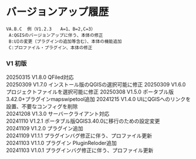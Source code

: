 # バージョンアップ履歴 
    VA.B.C  例（V1.2.3　　A=1、B=2,C=3）  
     A:QGISのバージョンアップに伴う、本体の修正  
     B:UIの変更（プラグインの追加等含む）、本体の機能追加  
     C:プロファイル・プラグイン、本体の修正  
### V1 初版  
20250315 V1.8.0 QFiled対応  
20250309 V1.7.0 インストール版のQGISの選択可能に修正
20250309 V1.6.0 プロジェクトファイルを選択可能に修正
20250308 V1.5.0 ポータブル版3.42.0+プラグインmapswipetool追加
20241215 V1.4.0 UIにQGISへのリンクを設置、不要なコンフィグを削除  
20241208 V1.3.0 サーバークライアント対応  
20241110 V1.2.1 ポータブル版QGIS3.40.0に移行のための設定変更  
20241109 V1.2.0 プラグイン追加   
20241109 V1.1.1 プラグインバグ修正に伴う、プロファイル更新    
20241103 V1.1.0 プラグイン PluginReloder追加      
20241103 V1.0.1 プラグインバグ修正に伴う、プロファイル更新  
